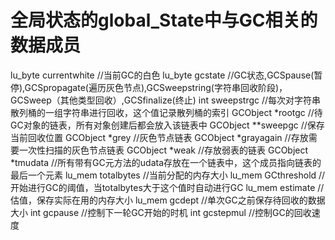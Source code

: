 # 全局状态的global_State中与GC相关的数据成员
  lu_byte currentwhite //当前GC的白色
  lu_byte gcstate //GC状态,GCSpause(暂停),GCSpropagate(遍历灰色节点),GCSweepstring(字符串回收阶段)，GCSweep（其他类型回收）,GCSfinalize(终止)
  int sweepstrgc //每次对字符串散列桶的一组字符串进行回收，这个值记录散列桶的索引
  GCObject *rootgc //待GC对象的链表，所有对象创建后都会放入该链表中
  GCObject **sweepgc //保存当前回收位置
  GCObject *grey //灰色节点链表
  GCObject *grayagain //存放需要一次性扫描的灰色节点链表
  GCObject *weak //存放弱表的链表
  GCObject *tmudata //所有带有GC元方法的udata存放在一个链表中，这个成员指向链表的最后一个元素
  lu_mem totalbytes //当前分配的内存大小
  lu_mem GCthreshold //开始进行GC的阈值，当totalbytes大于这个值时自动进行GC
  lu_mem estimate //估值，保存实际在用的内存大小
  lu_mem gcdept //单次GC之前保存待回收的数据大小
  int gcpause //控制下一轮GC开始的时机
  int gcstepmul //控制GC的回收速度

